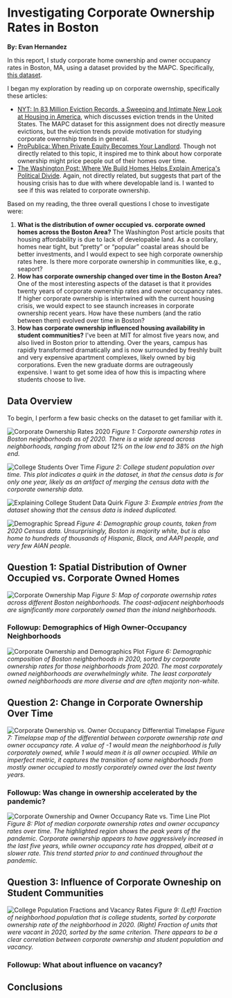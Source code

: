# Investigating Corporate Ownership Rates in Boston

<b>By: Evan Hernandez</b>

In this report, I study corporate home ownership and owner occupancy rates in Boston, MA, using a dataset provided by the MAPC. Specifically, [this dataset](https://vis-society.github.io/theme/evictions.html).

I began my exploration by reading up on corporate owernship, specifically these articles:

- [NYT: In 83 Million Eviction Records, a Sweeping
and Intimate New Look at Housing in America](https://www.nytimes.com/interactive/2018/04/07/upshot/millions-of-eviction-records-a-sweeping-new-look-at-housing-in-america.html?smid=pl-share), which discusses eviction trends in the United States. The MAPC dataset for this assignment does not directly measure evictions, but the eviction trends provide motivation for studying corporate owernship trends in general.
- [ProPublica: When Private Equity Becomes Your Landlord](https://www.propublica.org/article/when-private-equity-becomes-your-landlord). Though not directly related to this topic, it inspired me to think about how corporate ownership might price people out of their homes over time.
- [The Washington Post: Where We Build Homes Helps Explain America's Political Divide](https://www.washingtonpost.com/business/2023/11/24/counties-building-new-housing/?pwapi_token=eyJ0eXAiOiJKV1QiLCJhbGciOiJIUzI1NiJ9.eyJyZWFzb24iOiJnaWZ0IiwibmJmIjoxNzA3NDU0ODAwLCJpc3MiOiJzdWJzY3JpcHRpb25zIiwiZXhwIjoxNzA4ODM3MTk5LCJpYXQiOjE3MDc0NTQ4MDAsImp0aSI6IjU3Y2E0OGI3LTQyMjQtNGM1YS04YTQ0LTUxNTlkYjFmNTQ1NiIsInVybCI6Imh0dHBzOi8vd3d3Lndhc2hpbmd0b25wb3N0LmNvbS9idXNpbmVzcy8yMDIzLzExLzI0L2NvdW50aWVzLWJ1aWxkaW5nLW5ldy1ob3VzaW5nLyJ9.zlLvIGBPbd97Jt9v7sc-3VwpVKn5PnxA_Jj3rvOSYwI). Again, not directly related, but suggests that part of the housing crisis has to due with where developable land is. I wanted to see if this was related to corporate ownership.

Based on my reading, the three overall questions I chose to investigate were:

1. **What is the distribution of owner occupied vs. corporate owned homes across the Boston Area?** The Washington Post article posits that housing affordability is due to lack of developable land. As a corollary, homes near tight, but “pretty” or “popular” coastal areas should be better investments, and I would expect to see high corporate ownership rates here. Is there more corporate ownership in communities like, e.g., seaport?
1. **How has corporate ownership changed over time in the Boston Area?** One of the most interesting aspects of the dataset is that it provides twenty years of corporate ownership rates and owner occupancy rates. If higher corporate ownership is intertwined with the current housing crisis, we would expect to see staunch increases in corporate ownership recent years. How have these numbers (and the ratio between them) evolved over time in Boston?
1. **How has corporate ownership influenced housing availability in student communities?** I’ve been at MIT for almost five years now, and also lived in Boston prior to attending. Over the years, campus has rapidly transformed dramatically and is now surrounded by freshly built and very expensive apartment complexes, likely owned by big corporations. Even the new graduate dorms are outrageously expensive. I want to get some idea of how this is impacting where students choose to live.

## Data Overview

To begin, I perform a few basic checks on the dataset to get familiar with it.

![Corporate Ownership Rates 2020](./figures/p1_corp_ownership_neighborhood.png)
<em>Figure 1: Corporate ownership rates in Boston neighborhoods as of 2020. There is a wide spread across neighborhoods, ranging from about 12% on the low end to 38% on the high end.</em>

![College Students Over Time](./figures/p2_college_students_time.png)
<em>Figure 2: College student population over time. This plot indicates a quirk in the dataset, in that the census data is for only one year, likely as an artifact of merging the census data with the corporate ownership data.</em>

![Explaining College Student Data Quirk](./figures/p2_1_explaining_constant.png)
<em>Figure 3: Example entries from the dataset showing that the census data is indeed duplicated.</em>

![Demographic Spread](./figures/p3_demographics.png)
<em>Figure 4: Demographic group counts, taken from 2020 Census data. Unsurprisingly, Boston is majority white, but is also home to hundreds of thousands of Hispanic, Black, and AAPI people, and very few AIAN people.</em>

## Question 1: Spatial Distribution of Owner Occupied vs. Corporate Owned Homes

![Corporate Ownership Map](./figures/q1_1_corp_own_map.png)
<em>Figure 5: Map of corporate owernship rates across different Boston neighborhoods. The coast-adjacent neighborhoods are significantly more corporately owned than the inland neighborhoods.</em>

### Followup: Demographics of High Owner-Occupancy Neighborhoods

![Corporate Ownership and Demographics Plot](./figures/q1_2_demographic_pies.png)
<em>Figure 6: Demographic composition of Boston neighborhoods in 2020, sorted by corporate ownership rates for those neighborhoods from 2020. The most corporately owned neighborhoods are overwhelmingly white. The least corporately owned neighborhoods are more diverse and are often majority non-white.</em>

## Question 2: Change in Corporate Ownership Over Time

![Corporate Ownership vs. Owner Occupancy Differential Timelapse](./figures/q2_1_differential_timelapse.gif)
<em>Figure 7: Timelapse map of the differential between corporate ownership rate and owner occupancy rate. A value of -1 would mean the neighborhood is fully corporately owned, while 1 would mean it is all owner occupied. While an imperfect metric, it captures the transition of some neighborhoods from mostly owner occupied to mostly corporately owned over the last twenty years.</em>

### Followup: Was change in ownership accelerated by the pandemic?

![Corporate Ownership and Owner Occupancy Rate vs. Time Line Plot](./figures/q2_2_corp_own_line.png)
<em>Figure 8: Plot of median corporate ownership rates and owner occupancy rates over time. The highlighted region shows the peak years of the pandemic. Corporate ownership appears to have aggressively increased in the last five years, while owner occupancy rate has dropped, albeit at a slower rate. This trend started prior to and continued throughout the pandemic.</em>

## Question 3: Influence of Corporate Owneship on Student Communities

![College Population Fractions and Vacancy Rates](./figures/q3_college_vacancy.png)
<em>Figure 9: (Left) Fraction of neighborhood population that is college students, sorted by corporate ownership rate of the neighborhood in 2020. (Right) Fraction of units that were vacant in 2020, sorted by the same criterion. There appears to be a clear correlation between corporate ownership and student population and vacancy.</em>

### Followup: What about influence on vacancy?

## Conclusions
